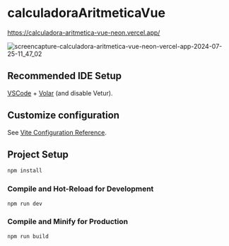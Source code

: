 # calculadoraAritmeticaVue

https://calculadora-aritmetica-vue-neon.vercel.app/

![screencapture-calculadora-aritmetica-vue-neon-vercel-app-2024-07-25-11_47_02](https://github.com/user-attachments/assets/66aac84d-e25c-49f6-ab64-32fdd701cbe8)

## Recommended IDE Setup

[VSCode](https://code.visualstudio.com/) + [Volar](https://marketplace.visualstudio.com/items?itemName=Vue.volar) (and disable Vetur).

## Customize configuration

See [Vite Configuration Reference](https://vitejs.dev/config/).

## Project Setup

```sh
npm install
```

### Compile and Hot-Reload for Development

```sh
npm run dev
```

### Compile and Minify for Production

```sh
npm run build
```
